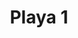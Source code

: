 ---
title: Playa 1
date: 
draft: false

# descripcion
description : Aros en caracol y resina. Anzuelo en plata 925.

materials: Plata 925

color: 

dimensions: Diámetro 2,80 cm. Largo total 4,20 cm

code: 01-01-0736

type: "Aros"

categories: []

price: $5.610,00

price_eftvo: $4.770,00

# Images
# first image will be shown in the product page
images:
  # - image: "images/path_to_image"
  # La ubicacion de las imagenes es imagenes/Aros/Aros.Colgantes/01-01-0736-playa-1
  - image: "./images/aros/colgantes/01-01-0736-playa-1_a.jpg"
  - image: "./images/aros/colgantes/01-01-0736-playa-1_b.jpg"
---